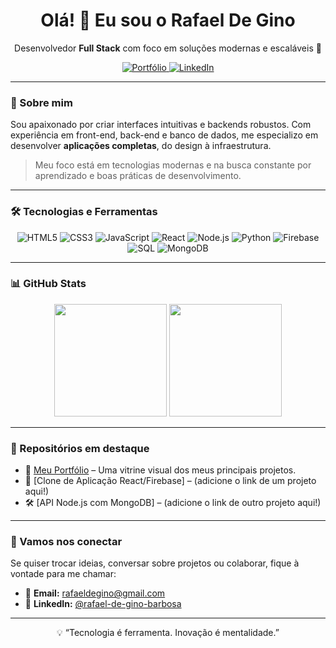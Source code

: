 <h1 align="center">Olá! 👋 Eu sou o Rafael De Gino</h1>
<p align="center">Desenvolvedor <strong>Full Stack</strong> com foco em soluções modernas e escaláveis 🚀</p>

<p align="center">
  <a href="https://rafaeldegino.github.io/Portfolio/" target="_blank">
    <img alt="Portfólio" src="https://img.shields.io/badge/Portfólio-000000?style=for-the-badge&logo=firefox&logoColor=white">
  </a>
  <a href="https://www.linkedin.com/in/rafael-de-gino-barbosa-9191152b9" target="_blank">
    <img alt="LinkedIn" src="https://img.shields.io/badge/LinkedIn-0077B5?style=for-the-badge&logo=linkedin&logoColor=white">
  </a>
</p>

---

### 🧠 Sobre mim

Sou apaixonado por criar interfaces intuitivas e backends robustos. Com experiência em front-end, back-end e banco de dados, me especializo em desenvolver **aplicações completas**, do design à infraestrutura.

> Meu foco está em tecnologias modernas e na busca constante por aprendizado e boas práticas de desenvolvimento.

---

### 🛠️ Tecnologias e Ferramentas

<div align="center">
  
![HTML5](https://img.shields.io/badge/HTML-E34F26?style=for-the-badge&logo=html5&logoColor=white)
![CSS3](https://img.shields.io/badge/CSS-1572B6?style=for-the-badge&logo=css3&logoColor=white)
![JavaScript](https://img.shields.io/badge/JavaScript-F7DF1E?style=for-the-badge&logo=javascript&logoColor=black)
![React](https://img.shields.io/badge/React-20232A?style=for-the-badge&logo=react&logoColor=61DAFB)
![Node.js](https://img.shields.io/badge/Node.js-339933?style=for-the-badge&logo=nodedotjs&logoColor=white)
![Python](https://img.shields.io/badge/Python-3776AB?style=for-the-badge&logo=python&logoColor=white)
![Firebase](https://img.shields.io/badge/Firebase-FFCA28?style=for-the-badge&logo=firebase&logoColor=black)
![SQL](https://img.shields.io/badge/SQL-4479A1?style=for-the-badge&logo=mysql&logoColor=white)
![MongoDB](https://img.shields.io/badge/MongoDB-47A248?style=for-the-badge&logo=mongodb&logoColor=white)

</div>

---

### 📊 GitHub Stats

<div align="center">
  <img height="180em" src="https://github-readme-stats.vercel.app/api?username=rafael-gino2&show_icons=true&theme=radical&count_private=true&hide=issues" />
  <img height="180em" src="https://github-readme-stats.vercel.app/api/top-langs/?username=rafael-gino2&layout=compact&langs_count=7&theme=radical"/>
</div>

---

### 🧩 Repositórios em destaque

- 🔗 [Meu Portfólio](https://rafaeldegino.github.io/Portfolio/) – Uma vitrine visual dos meus principais projetos.
- 💼 [Clone de Aplicação React/Firebase] – (adicione o link de um projeto aqui!)
- 🛠️ [API Node.js com MongoDB] – (adicione o link de outro projeto aqui!)

---

### 🤝 Vamos nos conectar

Se quiser trocar ideias, conversar sobre projetos ou colaborar, fique à vontade para me chamar:

- 📧 **Email:** [rafaeldegino@gmail.com](mailto:rafaeldegino@gmail.com)
- 💼 **LinkedIn:** [@rafael-de-gino-barbosa](https://www.linkedin.com/in/rafael-de-gino-barbosa-9191152b9)

---

<p align="center">💡 “Tecnologia é ferramenta. Inovação é mentalidade.”</p>

